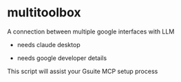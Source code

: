 # multitoolbox
A connection between multiple google interfaces with LLM

+ needs claude desktop

+ needs google developer details

This script will assist your Gsuite MCP setup process

